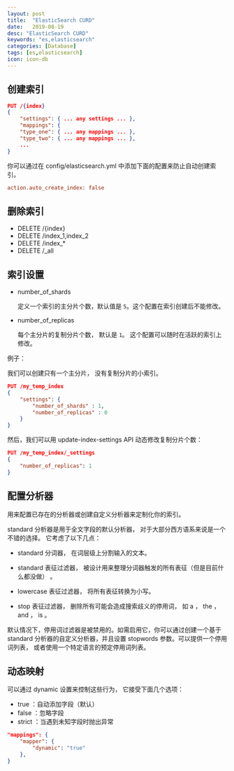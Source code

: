```yaml
---
layout: post
title:  "ElasticSearch CURD"
date:   2019-08-19
desc: "ElasticSearch CURD"
keywords: "es,elasticsearch"
categories: [Database]
tags: [es,elasticsearch]
icon: icon-db
---
```


## 创建索引

```json
PUT /{index}
{
    "settings": { ... any settings ... },
    "mappings": {
    "type_one": { ... any mappings ... },
    "type_two": { ... any mappings ... },
    ...
}
```

你可以通过在 config/elasticsearch.yml 中添加下面的配置来防止自动创建索引。

```ini
action.auto_create_index: false
```

## 删除索引
- DELETE /{index}
- DELETE /index_1,index_2
- DELETE /index_*
- DELETE /_all

## 索引设置

- number_of_shards

  定义一个索引的主分片个数，默认值是 `5`。这个配置在索引创建后不能修改。

- number_of_replicas

  每个主分片的复制分片个数， 默认是 `1`。 这个配置可以随时在活跃的索引上修改。 

例子：

我们可以创建只有一个主分片， 没有复制分片的小索引。 

```json
PUT /my_temp_index
{
    "settings": {
        "number_of_shards" : 1,
        "number_of_replicas" : 0
    }
}
```

然后，我们可以用 update-index-settings API 动态修改复制分片个数：

```json
PUT /my_temp_index/_settings
{
    "number_of_replicas": 1
}
```

## 配置分析器

用来配置已存在的分析器或创建自定义分析器来定制化你的索引。

standard 分析器是用于全文字段的默认分析器， 对于大部分西方语系来说是一个不错的选择。 它考虑了以下几点：

- standard 分词器， 在词层级上分割输入的文本。

- standard 表征过滤器， 被设计用来整理分词器触发的所有表征（但是目前什么都没做） 。

- lowercase 表征过滤器， 将所有表征转换为小写。

- stop 表征过滤器， 删除所有可能会造成搜索歧义的停用词， 如 a ， the ， and ， is 。

默认情况下，停用词过滤器是被禁用的。如需启用它，你可以通过创建一个基于 standard 分析器的自定义分析器，并且设置 stopwords 参数。可以提供一个停用词列表， 或者使用一个特定语言的预定停用词列表。

## 动态映射
可以通过 dynamic 设置来控制这些行为， 它接受下面几个选项：
- true ：自动添加字段（默认）
- false ：忽略字段
- strict ：当遇到未知字段时抛出异常

```json
"mappings": {
    "mapper": {
        "dynamic": "true"
    },
}
```